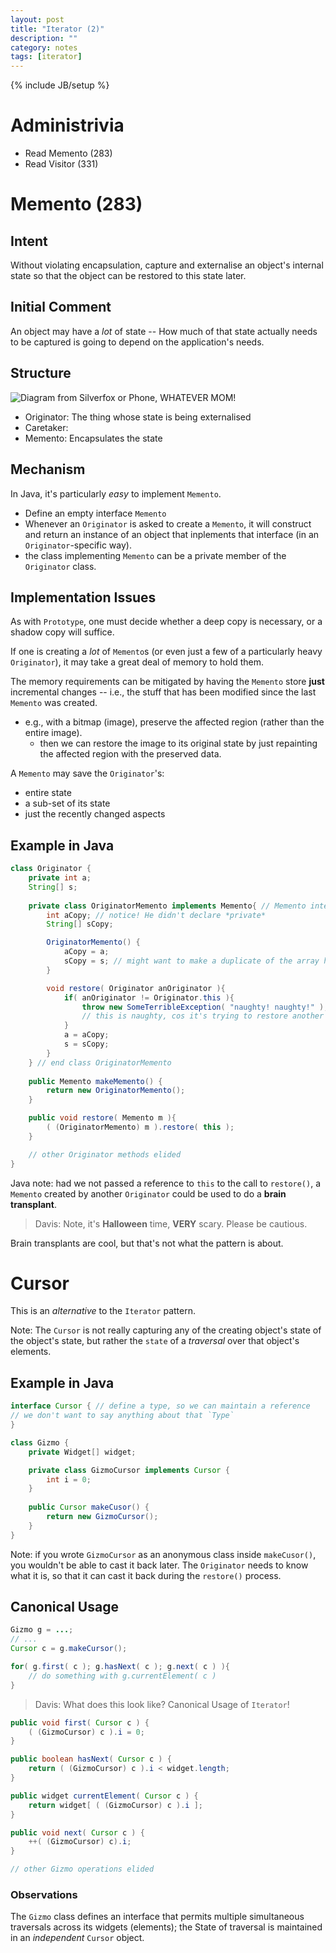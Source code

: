 ```yaml
---
layout: post
title: "Iterator (2)"
description: ""
category: notes
tags: [iterator]
---
```

{% include JB/setup %}

# Administrivia

* Read Memento (283)
* Read Visitor (331)

# Memento (283)

## Intent

Without violating encapsulation, capture and externalise an object's internal state so that the object can be restored to this state later.

## Initial Comment

An object may have a *lot* of state -- How much of that state actually needs to be captured is going to depend on the application's needs.  

## Structure 

![Diagram from Silverfox or Phone, WHATEVER MOM!]()

* Originator: The thing whose state is being externalised
* Caretaker: 
* Memento: Encapsulates the state

## Mechanism 

In Java, it's particularly *easy* to implement `Memento`. 

* Define an empty interface `Memento`
* Whenever an `Originator` is asked to create a `Memento`, it will construct and return an instance of an object that inplements that interface (in an `Originator`-specific way). 
* the class implementing `Memento` can be a private member of the `Originator` class. 

## Implementation Issues

As with `Prototype`, one must decide whether a deep copy is necessary, or a shadow copy will suffice. 

If one is creating a *lot* of `Memento`s (or even just a few of a particularly heavy `Originator`), it may take a great deal of memory to hold them.

The memory requirements can be mitigated by having the `Memento` store __just__ incremental changes -- i.e., the stuff that has been modified since the last `Memento` was created. 

* e.g., with a bitmap (image), preserve the affected region (rather than the entire image). 
	* then we can restore the image to its original state by just repainting the affected region with the preserved data. 

A `Memento` may save the `Originator`'s: 

* entire state
* a sub-set of its state
* just the recently changed aspects 

## Example in Java

``` java
class Originator {
	private int a;
	String[] s;
	
	private class OriginatorMemento implements Memento{ // Memento interface has NO methods
		int aCopy; // notice! He didn't declare *private*
		String[] sCopy;

		OriginatorMemento() {
			aCopy = a;
			sCopy = s; // might want to make a duplicate of the array here 
		}

		void restore( Originator anOriginator ){
			if( anOriginator != Originator.this ){
				throw new SomeTerribleException( "naughty! naughty!" );
				// this is naughty, cos it's trying to restore another ClassOriginator's brain into this one. 
			}
			a = aCopy;
			s = sCopy;
		}
	} // end class OriginatorMemento 
		
	public Memento makeMemento() {
		return new OriginatorMemento();
	}

	public void restore( Memento m ){
		( (OriginatorMemento) m ).restore( this );
	}

	// other Originator methods elided
}
```

Java note: had we not passed a reference to `this` to the call to `restore()`, a `Memento` created by another `Originator` could be used to do a __brain transplant__. 

> Davis: Note, it's __Halloween__ time, __VERY__ scary. Please be cautious.

Brain transplants are cool, but that's not what the pattern is about.

# Cursor 

This is an *alternative* to the `Iterator` pattern. 

Note: The `Cursor` is not really capturing any of the creating object's state of the object's state, but rather the `state` of a *traversal* over that object's elements. 

## Example in Java

``` java
interface Cursor { // define a type, so we can maintain a reference 
// we don't want to say anything about that `Type`
}

class Gizmo {
	private Widget[] widget;

	private class GizmoCursor implements Cursor {
		int i = 0; 
	}
	
	public Cursor makeCusor() {
		return new GizmoCursor();
	}
}
```

Note: if you wrote `GizmoCursor` as an anonymous class inside `makeCusor()`, you wouldn't be able to cast it back later. The `Originator` needs to know what it is, so that it can cast it back during the `restore()` process. 

## Canonical Usage 

``` java
Gizmo g = ...;
// ...
Cursor c = g.makeCursor();

for( g.first( c ); g.hasNext( c ); g.next( c ) ){
	// do something with g.currentElement( c )	
}
```

> Davis: What does this look like? Canonical Usage of `Iterator`!

``` java
public void first( Cursor c ) {
	( (GizmoCursor) c ).i = 0;
}

public boolean hasNext( Cursor c ) {
	return ( (GizmoCursor) c ).i < widget.length;
}

public widget currentElement( Cursor c ) {
	return widget[ ( (GizmoCursor) c ).i ];
}

public void next( Cursor c ) {
	++( (GizmoCursor) c).i;
}

// other Gizmo operations elided
```

### Observations

The `Gizmo` class defines an interface that permits multiple simultaneous traversals across its widgets (elements); the State of traversal is maintained in an *independent* `Cursor` object. 
